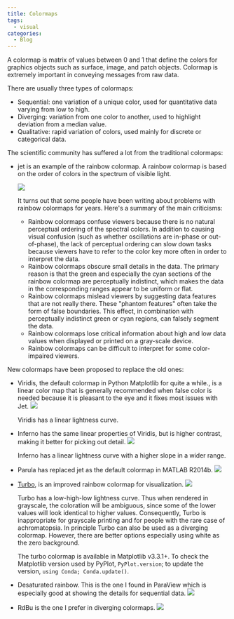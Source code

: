 ```yaml
---
title: Colormaps
tags:
  - visual
categories:
  - Blog
---
```


A colormap is matrix of values between 0 and 1 that define the colors for graphics objects such as surface, image, and patch objects.
Colormap is extremely important in conveying messages from raw data.

There are usually three types of colormaps:
* Sequential: one variation of a unique color, used for quantitative data varying from low to high.
* Diverging: variation from one color to another, used to highlight deviation from a median value.
* Qualitative: rapid variation of colors, used mainly for discrete or categorical data.

The scientific community has suffered a lot from the traditional colormaps:
* jet is an example of the rainbow colormap. A rainbow colormap is based on the order of colors in the spectrum of visible light.

  ![](https://1.bp.blogspot.com/-sPUhv6GioHA/XVWYnfT5VcI/AAAAAAAAEcU/QI-YZsI3h7sWeAhCAMc47HvZ3_mXOXm3gCLcBGAs/s1600/image6.png)

  It turns out that some people have been writing about problems with rainbow colormaps for years. Here's a summary of the main criticisms:

  * Rainbow colormaps confuse viewers because there is no natural perceptual ordering of the spectral colors. In addition to causing visual confusion (such as whether oscillations are in-phase or out-of-phase), the lack of perceptual ordering can slow down tasks because viewers have to refer to the color key more often in order to interpret the data.
  * Rainbow colormaps obscure small details in the data. The primary reason is that the green and especially the cyan sections of the rainbow colormap are perceptually indistinct, which makes the data in the corresponding ranges appear to be uniform or flat.
  * Rainbow colormaps mislead viewers by suggesting data features that are not really there. These "phantom features" often take the form of false boundaries. This effect, in combination with perceptually indistinct green or cyan regions, can falsely segment the data.
  * Rainbow colormaps lose critical information about high and low data values when displayed or printed on a gray-scale device.
  * Rainbow colormaps can be difficult to interpret for some color-impaired viewers.

New colormaps have been proposed to replace the old ones:
* Viridis, the default colormap in Python Matplotlib for quite a while., is a linear color map that is generally recommended when false color is needed because it is pleasant to the eye and it fixes most issues with Jet.
  ![](https://medvis.org/wp-content/uploads/2016/02/viridis.png)
  
  Viridis has a linear lightness curve.
  
* Inferno has the same linear properties of Viridis, but is higher contrast, making it better for picking out detail.
  ![](https://medvis.org/wp-content/uploads/2016/02/inferno.png)
  
  Inferno has a linear lightness curve with a higher slope in a wider range.

* Parula has replaced jet as the default colormap in MATLAB R2014b.
  ![](https://medvis.org/wp-content/uploads/2016/02/parula.png)

* [Turbo](https://ai.googleblog.com/2019/08/turbo-improved-rainbow-colormap-for.html), is an improved rainbow colormap for visualization.
  ![](https://1.bp.blogspot.com/-T2q4LV_VaTA/XVWYfIwvOVI/AAAAAAAAEcQ/aUciAXkV_QAuuZ1y5DcbstBcDr-Umw4kgCLcBGAs/s1600/image10.png)
  
  Turbo has a low-high-low lightness curve. Thus when rendered in grayscale, the coloration will be ambiguous, since some of the lower values will look identical to higher values. Consequently, Turbo is inappropriate for grayscale printing and for people with the rare case of achromatopsia.
  In principle Turbo can also be used as a diverging colormap. However, there are better options especially using white as the zero background.
  
  The turbo colormap is available in Matplotlib v3.3.1+. To check the Matplotlib version used by PyPlot, `PyPlot.version`; to update the version, `using Conda; Conda.update()`. 

* Desaturated rainbow. This is the one I found in ParaView which is especially good at showing the details for sequential data.
  ![](https://blog.kitware.com/blog/files/48_730758275.png)

* RdBu is the one I prefer in diverging colormaps.
  ![](https://ascent.readthedocs.io/en/latest/_images/RdBu.png)
